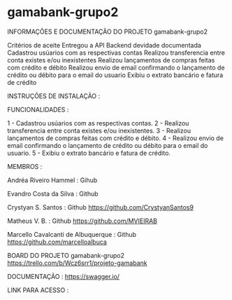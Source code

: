 # gamabank-grupo2

INFORMAÇÕES E DOCUMENTAÇÃO DO PROJETO gamabank-grupo2

Critérios de aceite
Entregou a API Backend devidade documentada
Cadastrou usúarios com as respectivas contas
Realizou transferencia entre conta existes e/ou inexistentes
Realizou lançamentos de compras feitas com crédito e débito
Realizou envio de email confirmando o lançamento de crédito ou débito para o email do usuario
Exibiu o extrato bancário e fatura de crédito



INSTRUÇÕES DE INSTALAÇÃO :



FUNCIONALIDADES :

1 - Cadastrou usúarios com as respectivas contas.
2 - Realizou transferencia entre conta existes e/ou inexistentes.
3 - Realizou lançamentos de compras feitas com crédito e débito.
4 - Realizou envio de email confirmando o lançamento de crédito ou débito para o email do usuario.
5 - Exibiu o extrato bancário e fatura de crédito.




MEMBROS : 

Andréa Riveiro Hammel : Gihub 

Evandro Costa da Silva : Github 

Crystyan S. Santos : Github https://github.com/CrystyanSantos9

Matheus V. B. : Github https://github.com/MVIEIRAB

Marcello Cavalcanti de Albuquerque : Github https://github.com/marcelloalbuca


BOARD DO PROJETO gamabank-grupo2  https://trello.com/b/Wcz6srr1/projeto-gamabank



DOCUMENTAÇÃO : https://swagger.io/



LINK PARA ACESSO :




